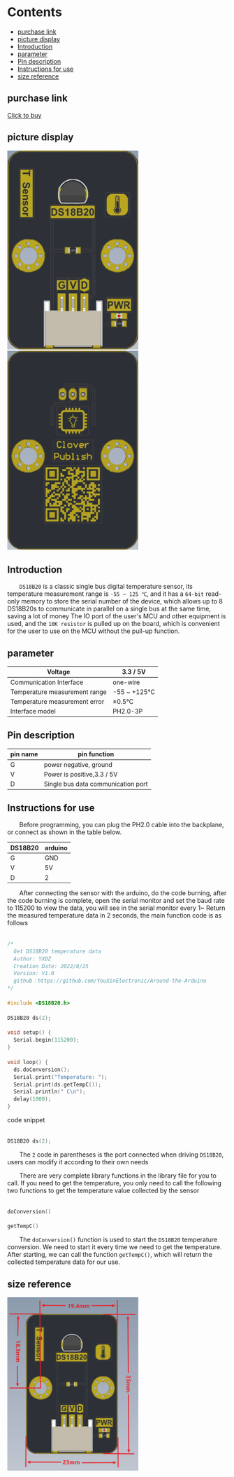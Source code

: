 
# Contents

  - [purchase link](#purchase-link)
  - [picture display](#picture-display)
  - [Introduction](#introduction)
  - [parameter](#parameter)
  - [Pin description](#pin-description)
  - [Instructions for use](#instructions-for-use)
  - [size reference](#size-reference)

## purchase link

[Click to buy](https://item.taobao.com/item.htm?spm=a1z10.3-c-s.w4002-21223910208.29.28466a4bzxPh4B&id=688268158772)

## picture display

<img src="https://raw.githubusercontent.com/YouXinElectronic/Around-the-Arduino/main/DS18B20/image/top.jpg" width="300"><img src="https://raw.githubusercontent.com/YouXinElectronic/Around-the-Arduino/main/DS18B20/image/bottom.jpg" width="300">

## Introduction
&nbsp;&nbsp;&nbsp;&nbsp;&nbsp;&nbsp;&nbsp;`DS18B20` is a classic single bus digital temperature sensor, its temperature measurement range is `-55 ~ 125 ℃`, and it has a `64-bit` read-only memory to store the serial number of the device, which allows up to 8 DS18B20s to communicate in parallel on a single bus at the same time, saving a lot of money The IO port of the user's MCU and other equipment is used, and the `10K resistor` is pulled up on the board, which is convenient for the user to use on the MCU without the pull-up function.

## parameter
| Voltage | 3.3 / 5V |
|--|--|
| Communication Interface | one-wire |
| Temperature measurement range | -55 ~ +125℃ |
| Temperature measurement error | ±0.5℃ |
| Interface model | PH2.0-3P |

## Pin description

| pin name | pin function |
|--|--|
| G | power negative, ground |
| V | Power is positive,3.3 / 5V |
| D | Single bus data communication port |


## Instructions for use
&nbsp;&nbsp;&nbsp;&nbsp;&nbsp;&nbsp;&nbsp;Before programming, you can plug the PH2.0 cable into the backplane, or connect as shown in the table below.

| DS18B20 | arduino |
|--|--|
| G | GND |
| V | 5V |
| D | 2 |

&nbsp;&nbsp;&nbsp;&nbsp;&nbsp;&nbsp;&nbsp;After connecting the sensor with the arduino, do the code burning, after the code burning is complete, open the serial monitor and set the baud rate to 115200 to view the data, you will see in the serial monitor every 1~ Return the measured temperature data in 2 seconds, the main function code is as follows

```cpp

/*
  Get DS18B20 temperature data
  Author: YXDZ
  Creation Date: 2022/8/25
  Version: V1.0
  github：https://github.com/YouXinElectronic/Around-the-Arduino
*/

#include <DS18B20.h>

DS18B20 ds(2);

void setup() {
  Serial.begin(115200);
}

void loop() {
  ds.doConversion();
  Serial.print("Temperature: ");
  Serial.print(ds.getTempC());
  Serial.println(" C\n");
  delay(1000);
}


```

code snippet

```cpp

DS18B20 ds(2);

```

&nbsp;&nbsp;&nbsp;&nbsp;&nbsp;&nbsp;&nbsp;The `2` code in parentheses is the port connected when driving `DS18B20`, users can modify it according to their own needs

&nbsp;&nbsp;&nbsp;&nbsp;&nbsp;&nbsp;&nbsp;There are very complete library functions in the library file for you to call. If you need to get the temperature, you only need to call the following two functions to get the temperature value collected by the sensor

```cpp

doConversion()

getTempC()

```

&nbsp;&nbsp;&nbsp;&nbsp;&nbsp;&nbsp;&nbsp;The `doConversion()` function is used to start the `DS18B20` temperature conversion. We need to start it every time we need to get the temperature. After starting, we can call the function `getTempC()`, which will return the collected temperature data for our use.


## size reference

<img src="https://raw.githubusercontent.com/YouXinElectronic/Around-the-Arduino/main/DS18B20/image/Dimensions.jpg" width="300">


